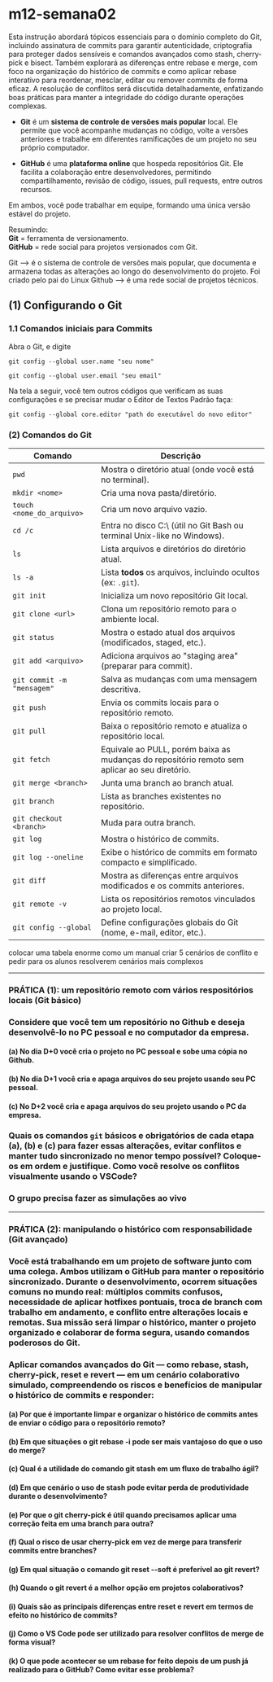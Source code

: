 # m12-semana02

Esta instrução abordará tópicos essenciais para o domínio completo do Git, incluindo assinatura de commits para garantir autenticidade, criptografia para proteger dados sensíveis e comandos avançados como stash, cherry-pick e bisect. Também explorará as diferenças entre rebase e merge, com foco na organização do histórico de commits e como aplicar rebase interativo para reordenar, mesclar, editar ou remover commits de forma eficaz. A resolução de conflitos será discutida detalhadamente, enfatizando boas práticas para manter a integridade do código durante operações complexas.

- **Git** é um **sistema de controle de versões mais popular** local. Ele permite que você acompanhe mudanças no código, volte a versões anteriores e trabalhe em diferentes ramificações de um projeto no seu próprio computador.

- **GitHub** é uma **plataforma online** que hospeda repositórios Git. Ele facilita a colaboração entre desenvolvedores, permitindo compartilhamento, revisão de código, issues, pull requests, entre outros recursos.

Em ambos, você pode trabalhar em equipe, formando uma única versão estável do projeto.

Resumindo:  
**Git** = ferramenta de versionamento.  
**GitHub** = rede social para projetos versionados com Git.

Git --> é o sistema de controle de versões mais popular, que documenta e armazena todas as alterações ao longo do desenvolvimento do projeto. Foi criado pelo pai do Linux
Github --> é uma rede social de projetos técnicos.


## (1) Configurando o Git

### 1.1 Comandos iniciais para Commits
Abra o Git, e digite 

```
git config --global user.name "seu nome"
```

```
git config --global user.email "seu email"
```

Na tela a seguir, você tem outros códigos que verificam as suas configurações e se precisar mudar o Editor de Textos Padrão faça:

```
git config --global core.editor "path do executável do novo editor"
```

### (2) Comandos do Git

| Comando                     | Descrição                                                                 |
|----------------------------|---------------------------------------------------------------------------|
| `pwd`                      | Mostra o diretório atual (onde você está no terminal).                    |
| `mkdir <nome>`             | Cria uma nova pasta/diretório.                                           |
| `touch <nome_do_arquivo>`  | Cria um novo arquivo vazio.                                              |
| `cd /c`                    | Entra no disco C:\ (útil no Git Bash ou terminal Unix-like no Windows).  |
| `ls`                       | Lista arquivos e diretórios do diretório atual.                          |
| `ls -a`                    | Lista **todos** os arquivos, incluindo ocultos (ex: `.git`).             |
| `git init`                 | Inicializa um novo repositório Git local.                                |
| `git clone <url>`          | Clona um repositório remoto para o ambiente local.                       |
| `git status`               | Mostra o estado atual dos arquivos (modificados, staged, etc.).          |
| `git add <arquivo>`        | Adiciona arquivos ao "staging area" (preparar para commit).              |
| `git commit -m "mensagem"` | Salva as mudanças com uma mensagem descritiva.                           |
| `git push`                 | Envia os commits locais para o repositório remoto.                       |
| `git pull`                 | Baixa o repositório remoto e atualiza o repositório local.               |
| `git fetch`                | Equivale ao PULL, porém baixa as mudanças do repositório remoto sem aplicar ao seu diretório.    |
| `git merge <branch>`       | Junta uma branch ao branch atual.                                        |
| `git branch`               | Lista as branches existentes no repositório.                             |
| `git checkout <branch>`    | Muda para outra branch.                                                  |
| `git log`                  | Mostra o histórico de commits.                                           |
| `git log --oneline`        | Exibe o histórico de commits em formato compacto e simplificado.         |
| `git diff`                 | Mostra as diferenças entre arquivos modificados e os commits anteriores. |
| `git remote -v`            | Lista os repositórios remotos vinculados ao projeto local.               |
| `git config --global`      | Define configurações globais do Git (nome, e-mail, editor, etc.).        |



colocar uma tabela enorme como um manual
criar 5 cenários de conflito e pedir para os alunos resolverem
cenários mais complexos

---
### PRÁTICA (1): um repositório remoto com vários respositórios locais (Git básico)

### Considere que você tem um repositório no Github e deseja desenvolvê-lo no PC pessoal e no computador da empresa.

#### (a) No dia D+0 você cria o projeto no PC pessoal e sobe uma cópia no Github.
#### (b) No dia D+1 você cria e apaga arquivos do seu projeto usando seu PC pessoal.
#### (c) No D+2 você cria e apaga arquivos do seu projeto usando o PC da empresa.

### Quais os comandos ```git``` básicos e obrigatórios de cada etapa (a), (b) e (c) para fazer essas alterações, evitar conflitos e manter tudo sincronizado no menor tempo possível? Coloque-os em ordem e justifique. Como você resolve os conflitos visualmente usando o VSCode?

### O grupo precisa fazer as simulações ao vivo

---
### PRÁTICA (2): manipulando o histórico com responsabilidade (Git avançado)

### Você está trabalhando em um projeto de software junto com uma colega. Ambos utilizam o GitHub para manter o repositório sincronizado. Durante o desenvolvimento, ocorrem situações comuns no mundo real: múltiplos commits confusos, necessidade de aplicar hotfixes pontuais, troca de branch com trabalho em andamento, e conflito entre alterações locais e remotas. Sua missão será limpar o histórico, manter o projeto organizado e colaborar de forma segura, usando comandos poderosos do Git.


### Aplicar comandos avançados do Git — como rebase, stash, cherry-pick, reset e revert — em um cenário colaborativo simulado, compreendendo os riscos e benefícios de manipular o histórico de commits e responder:


#### (a) Por que é importante limpar e organizar o histórico de commits antes de enviar o código para o repositório remoto?
#### (b) Em que situações o git rebase -i pode ser mais vantajoso do que o uso do merge?
#### (c) Qual é a utilidade do comando git stash em um fluxo de trabalho ágil?
#### (d) Em que cenário o uso de stash pode evitar perda de produtividade durante o desenvolvimento?
#### (e) Por que o git cherry-pick é útil quando precisamos aplicar uma correção feita em uma branch para outra?
#### (f) Qual o risco de usar cherry-pick em vez de merge para transferir commits entre branches?
#### (g) Em qual situação o comando git reset --soft é preferível ao git revert?
#### (h) Quando o git revert é a melhor opção em projetos colaborativos?
#### (i) Quais são as principais diferenças entre reset e revert em termos de efeito no histórico de commits?
#### (j) Como o VS Code pode ser utilizado para resolver conflitos de merge de forma visual?
#### (k) O que pode acontecer se um rebase for feito depois de um push já realizado para o GitHub? Como evitar esse problema?


